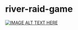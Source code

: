 # river-raid-game

[![IMAGE ALT TEXT HERE](https://img.youtube.com/vi/YOUTUBE_VIDEO_ID_HERE/0.jpg)](https://youtu.be/ecVPGMlsfP4)
